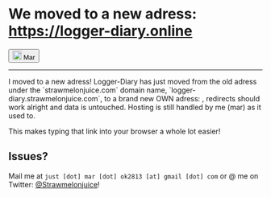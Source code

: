# We moved to a new adress: **https://logger-diary.online**
<button><img src="https://avatars.githubusercontent.com/u/101558380?s=400&u=aa8f776b3e11f02130575d1b46851cca05a0c981&v=4" height="18px" alt="small Mar self-portrait"> Mar</button>
<hr />
I moved to a new adress! Logger-Diary has just moved from the old adress under the `strawmelonjuice.com` domain name, `logger-diary.strawmelonjuice.com`, to a brand new OWN adress: <logger-diary.online>, redirects should work alright and data is untouched. Hosting is still handled by me (mar) as it used to.

This makes typing that link into your browser a whole lot easier!

## Issues?

Mail me at `just [dot] mar [dot] ok2813 [at] gmail [dot] com` or @ me on Twitter: [@Strawmelonjuice](https://twitter.com/Strawmelonjuice)!